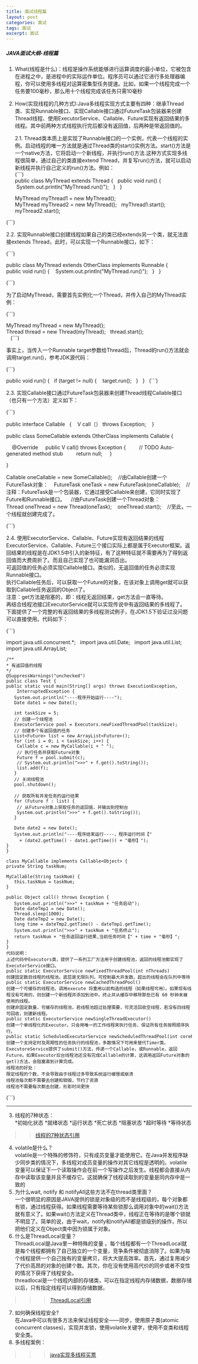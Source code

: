 ```yaml
---
title: 面试线程篇
layout: post
categories: 面试
tags: 面试
excerpt: 面试
---
```

##### JAVA面试大纲-线程篇
1. What(线程是什么)：线程是操作系统能够进行运算调度的最小单位，它被包含在进程之中，是进程中的实际运作单位。程序员可以通过它进行多处理器编程，你可以使用多线程对运算密集型任务提速。比如，如果一个线程完成一个任务要100毫秒，那么用十个线程完成该任务只需10毫秒
2. How(实现线程的几种方式):Java多线程实现方式主要有四种：继承Thread类、实现Runnable接口、实现Callable接口通过FutureTask包装器来创建Thread线程、使用ExecutorService、Callable、Future实现有返回结果的多线程。其中前两种方式线程执行完后都没有返回值，后两种是带返回值的。   

   2.1. Thread类本质上是实现了Runnable接口的一个实例，代表一个线程的实例。启动线程的唯一方法就是通过Thread类的start()实例方法。start()方法是一个native方法，它将启动一个新线程，并执行run()方法.这种方式实现多线程很简单，通过自己的类直接extend Thread，并复写run()方法，就可以启动新线程并执行自己定义的run()方法。例如：      
(```)     
public class MyThread extends Thread {  
	public void run() {  
	 System.out.println("MyThread.run()");  
	}  
	}  

	MyThread myThread1 = new MyThread();  
	MyThread myThread2 = new MyThread();  
	myThread1.start();  
	myThread2.start();   
	
(```)   

   2.2. 实现Runnable接口创建线程如果自己的类已经extends另一个类，就无法直接extends Thread，此时，可以实现一个Runnable接口，如下：   
   
(```)   
   
public class MyThread extends OtherClass implements Runnable {  
	public void run() {  
	 System.out.println("MyThread.run()");  
	}  
	}    
	
(```)   
     
为了启动MyThread，需要首先实例化一个Thread，并传入自己的MyThread实例：      

(```)   
   
MyThread myThread = new MyThread();  
	Thread thread = new Thread(myThread);  
	thread.start();    
	  
(```)   
   
事实上，当传入一个Runnable target参数给Thread后，Thread的run()方法就会调用target.run()，参考JDK源代码：    

(```)   
   
public void run() {  
	if (target != null) {  
	 target.run();  
	}  
	}    
(```)   
   
   2.3. 实现Callable接口通过FutureTask包装器来创建Thread线程Callable接口（也只有一个方法）定义如下：   
   
(```)   
   
public interface Callable<V>   { 
  V call（） throws Exception;   
} 

public class SomeCallable<V> extends OtherClass implements Callable<V> {

    @Override
    public V call() throws Exception {
        // TODO Auto-generated method stub
        return null;
    }

}

Callable<V> oneCallable = new SomeCallable<V>();   
//由Callable<Integer>创建一个FutureTask<Integer>对象：   
FutureTask<V> oneTask = new FutureTask<V>(oneCallable);   
//注释：FutureTask<Integer>是一个包装器，它通过接受Callable<Integer>来创建，它同时实现了Future和Runnable接口。 
  //由FutureTask<Integer>创建一个Thread对象：   
Thread oneThread = new Thread(oneTask);   
oneThread.start();   
//至此，一个线程就创建完成了。   

(```)   
   
   2.4. 使用ExecutorService、Callable、Future实现有返回结果的线程    
ExecutorService、Callable、Future三个接口实际上都是属于Executor框架。返回结果的线程是在JDK1.5中引入的新特征，有了这种特征就不需要再为了得到返回值而大费周折了。而且自己实现了也可能漏洞百出。   
可返回值的任务必须实现Callable接口。类似的，无返回值的任务必须实现Runnable接口。   
执行Callable任务后，可以获取一个Future的对象，在该对象上调用get就可以获取到Callable任务返回的Object了。   
	注意：get方法是阻塞的，即：线程无返回结果，get方法会一直等待。   
再结合线程池接口ExecutorService就可以实现传说中有返回结果的多线程了。    
下面提供了一个完整的有返回结果的多线程测试例子，在JDK1.5下验证过没问题可以直接使用。代码如下：      

(```)   
   
import java.util.concurrent.*;  
	import java.util.Date;  
	import java.util.List;  
	import java.util.ArrayList;  

	/** 
	* 有返回值的线程 
	*/  
	@SuppressWarnings("unchecked")  
	public class Test {  
	public static void main(String[] args) throws ExecutionException,  
	    InterruptedException {  
	   System.out.println("----程序开始运行----");  
	   Date date1 = new Date();  

	   int taskSize = 5;  
	   // 创建一个线程池  
	   ExecutorService pool = Executors.newFixedThreadPool(taskSize);  
	   // 创建多个有返回值的任务  
	   List<Future> list = new ArrayList<Future>();  
	   for (int i = 0; i < taskSize; i++) {  
	    Callable c = new MyCallable(i + " ");  
	    // 执行任务并获取Future对象  
	    Future f = pool.submit(c);  
	    // System.out.println(">>>" + f.get().toString());  
	    list.add(f);  
	   }  
	   // 关闭线程池  
	   pool.shutdown();  

	   // 获取所有并发任务的运行结果  
	   for (Future f : list) {  
	    // 从Future对象上获取任务的返回值，并输出到控制台  
	    System.out.println(">>>" + f.get().toString());  
	   }  

	   Date date2 = new Date();  
	   System.out.println("----程序结束运行----，程序运行时间【"  
	     + (date2.getTime() - date1.getTime()) + "毫秒】");  
	}  
	}  

	class MyCallable implements Callable<Object> {  
	private String taskNum;  

	MyCallable(String taskNum) {  
	   this.taskNum = taskNum;  
	}  

	public Object call() throws Exception {  
	   System.out.println(">>>" + taskNum + "任务启动");  
	   Date dateTmp1 = new Date();  
	   Thread.sleep(1000);  
	   Date dateTmp2 = new Date();  
	   long time = dateTmp2.getTime() - dateTmp1.getTime();  
	   System.out.println(">>>" + taskNum + "任务终止");  
	   return taskNum + "任务返回运行结果,当前任务时间【" + time + "毫秒】";  
	}  
	}
	代码说明：
	上述代码中Executors类，提供了一系列工厂方法用于创建线程池，返回的线程池都实现了ExecutorService接口。
	public static ExecutorService newFixedThreadPool(int nThreads) 
	创建固定数目线程的线程池。底层是无限队列，可控制最大并发数，超出的线程会在队列中等待
	public static ExecutorService newCachedThreadPool() 
	创建一个可缓存的线程池，调用execute 将重用以前构造的线程（如果线程可用）。如果现有线程没有可用的，则创建一个新线程并添加到池中。终止并从缓存中移除那些已有 60 秒钟未被使用的线程。
	创建非固定数量，可缓存的线程池，若线程池超过处理需要，可灵活回收空线程，若没有四线程可回收，则建新线程。
	public static ExecutorService newSingleThreadExecutor() 
	创建一个单线程化的Executor。只会用唯一的工作线程来执行任务，保证所有任务按照顺序执行。
	public static ScheduledExecutorService newScheduledThreadPool(int corePoolSize) 
	创建一个支持定时及周期性的任务执行的线程池，多数情况下可用来替代Timer类。
	ExecutoreService提供了submit()方法，传递一个Callable，或Runnable，返回Future。如果Executor后台线程池还没有完成Callable的计算，这调用返回Future对象的get()方法，会阻塞直到计算完成。
	线程池的好处：
	限定线程的个数，不会导致由于线程过多导致系统运行缓慢或崩溃
	线程池每次都不需要去创建和销毁，节约了资源
	线程池不需要每次都去创建，形影时间更快   
	
(```)   
   
	
***

3. 线程的7种状态：   
	*初始化状态
	*就绪状态
	*运行状态
	*死亡状态
	*阻塞状态
	*超时等待
	*等待状态
>> [线程的7种状态引用](https://www.cnblogs.com/dc-earl/p/9594162.html)
4. volatile是什么？   
volatile是一个特殊的修饰符，只有成员变量才能使用它。在Java并发程序缺少同步类的情况下，多线程对成员变量的操作对其它线程是透明的。volatile变量可以保证下一个读取操作会在前一个写操作之后发生。线程都会直接从内存中读取该变量并且不缓存它。这就确保了线程读取到的变量是同内存中是一致的
5.  为什么wait, notify 和 notifyAll这些方法不在thread类里面？   
一个很明显的原因是JAVA提供的锁是对象级的而不是线程级的，每个对象都有锁，通过线程获得。如果线程需要等待某些锁那么调用对象中的wait()方法就有意义了。如果wait()方法定义在Thread类中，线程正在等待的是哪个锁就不明显了。简单的说，由于wait，notify和notifyAll都是锁级别的操作，所以把他们定义在Object类中因为锁属于对象。
6. 什么是ThreadLocal变量？   
ThreadLocal是Java里一种特殊的变量 。每个线程都有一个ThreadLocal就是每个线程都拥有了自己独立的一个变量，竞争条件被彻底消除了。如果为每个线程提供一个自己独有的变量拷贝，将大大提高效率。首先，通过复用减少了代价高昂的对象的创建个数。其次，你在没有使用高代价的同步或者不变性的情况下获得了线程安全。   
threadlocal是一个线程内部的存储类，可以在指定线程内存储数据，数据存储以后，只有指定线程可以得到存储数据，
>>> [ThreadLocal引用](https://www.jianshu.com/p/3c5d7f09dfbd)
7. 如何确保线程安全?   
在Java中可以有很多方法来保证线程安全——同步，使用原子类(atomic concurrent classes)，实现并发锁，使用volatile关键字，使用不变类和线程安全类。
8. 多线程案例：
>>> [java实现多线程买票](https://blog.csdn.net/jhhuang4836/article/details/84926514)




 




   

